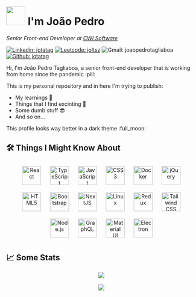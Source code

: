 # <img src="https://media.giphy.com/media/VgCDAzcKvsR6OM0uWg/giphy.gif" width="50"> I'm João Pedro
<p><em>Senior Front-end Developer at <a href="https://cwi.com.br/">CWI Software</a></em></p>

[![Linkedin: jotatag](https://img.shields.io/badge/-jotatag-FE428E?style=flat-square&logo=Linkedin&logoColor=white&link=https://www.linkedin.com/in/joao-pedro-tagliaboa/)](https://www.linkedin.com/in/joao-pedro-tagliaboa/)
[![Leetcode: joltsz](https://img.shields.io/badge/-joltsz-FE428E?style=flat-square&logo=LeetCode&logoColor=white&link=https://leetcode.com/Joltsz/)](https://leetcode.com/Joltsz/)
![Gmail: joaopedrotagliaboa](https://img.shields.io/badge/joaopedrotagliaboa-FE428E?style=flat-square&logo=gmail&logoColor=white)
[![Github: jotatag](https://img.shields.io/badge/jotatag-FE428E?style=flat-square&logo=github&logoColor=white&link=https://github.com/Jotatag/)](https://github.com/Jotatag)

<p>Hi, I'm João Pedro Tagliaboa, a senior front-end developer that is working from home since the pandemic :pill:</p>

<p>This is my personal repository and in here I'm trying to publish:</p>

- My learnings :closed_book:
- Things that I find excinting :tada:
- Some dumb stuff :sunglasses:
- And so on...

<p>This profile looks way better in a dark theme :full_moon:</p>

## :hammer_and_wrench: Things I Might Know About
<div align="center">  
  <a href="https://reactjs.org/" target="_blank"><img style="margin: 10px" src="https://profilinator.rishav.dev/skills-assets/react-original-wordmark.svg" alt="React" height="50" /></a>  
  <a href="https://www.typescriptlang.org/" target="_blank"><img style="margin: 10px" src="https://profilinator.rishav.dev/skills-assets/typescript-original.svg" alt="TypeScript" height="50" /></a>  
  <a href="https://www.javascript.com/" target="_blank"><img style="margin: 10px" src="https://profilinator.rishav.dev/skills-assets/javascript-original.svg" alt="JavaScript" height="50" /></a>  
  <a href="https://www.w3schools.com/css/" target="_blank"><img style="margin: 10px" src="https://profilinator.rishav.dev/skills-assets/css3-original-wordmark.svg" alt="CSS3" height="50" /></a>  
  <a href="https://www.docker.com/" target="_blank"><img style="margin: 10px" src="https://profilinator.rishav.dev/skills-assets/docker-original-wordmark.svg" alt="Docker" height="50" /></a>  
  <a href="https://jquery.com/" target="_blank"><img style="margin: 10px" src="https://profilinator.rishav.dev/skills-assets/jquery.png" alt="jQuery" height="50" /></a> 
  <a href="https://en.wikipedia.org/wiki/HTML5" target="_blank"><img style="margin: 10px" src="https://profilinator.rishav.dev/skills-assets/html5-original-wordmark.svg" alt="HTML5" height="50" /></a>  
  <a href="https://getbootstrap.com/docs/3.4/javascript/" target="_blank"><img style="margin: 10px" src="https://profilinator.rishav.dev/skills-assets/bootstrap-plain.svg" alt="Bootstrap" height="50" /></a>  
  <a href="https://nextjs.org/" target="_blank"><img style="margin: 10px" src="https://profilinator.rishav.dev/skills-assets/nextjs.png" alt="NextJS" height="50" /></a> 
  <a href="https://www.linux.org/" target="_blank"><img style="margin: 10px" src="https://profilinator.rishav.dev/skills-assets/linux-original.svg" alt="Linux" height="50" /></a>   
  <a href="https://redux.js.org/" target="_blank"><img style="margin: 10px" src="https://profilinator.rishav.dev/skills-assets/redux-original.svg" alt="Redux" height="50" /></a>  
  <a href="https://www.tailwindcss.com/" target="_blank"><img style="margin: 10px" src="https://profilinator.rishav.dev/skills-assets/tailwindcss.svg" alt="Tailwind CSS" height="50" /></a>  
  <a href="https://nodejs.org/" target="_blank"><img style="margin: 10px" src="https://profilinator.rishav.dev/skills-assets/nodejs-original-wordmark.svg" alt="Node.js" height="50" /></a>  
  <a href="https://graphql.org/" target="_blank"><img style="margin: 10px" src="https://profilinator.rishav.dev/skills-assets/graphql.png" alt="GraphQL" height="50" /></a>  
  <a href="https://mui.com/" target="_blank"><img style="margin: 10px" src="https://profilinator.rishav.dev/skills-assets/mui.png" alt="Material UI" height="50" /></a>  
  <a href="https://www.electronjs.org/" target="_blank"><img style="margin: 10px" src="https://profilinator.rishav.dev/skills-assets/electron-original.svg" alt="Electron" height="50" /></a>
</div>

## :chart_with_upwards_trend: Some Stats  
<div align="center">
  <img src="http://github-readme-streak-stats.herokuapp.com?user=Jotatag&theme=radical"  align="center" />
</div>
<br />
<div align="center">
   <img src="https://github-readme-stats.vercel.app/api/top-langs/?username=jotatag&layout=compact&theme=radical"  align="center" />
</div>
 

